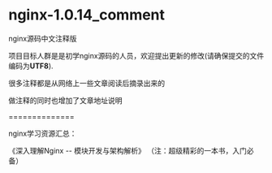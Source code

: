 nginx-1.0.14_comment
====================

nginx源码中文注释版


项目目标人群是是初学nginx源码的人员，欢迎提出更新的修改(请确保提交的文件编码为**UTF8**).

很多注释都是从网络上一些文章阅读后摘录出来的

做注释的同时也增加了文章地址说明

==============

nginx学习资源汇总：

《深入理解Nginx -- 模块开发与架构解析》 （注：超级精彩的一本书，入门必备）
